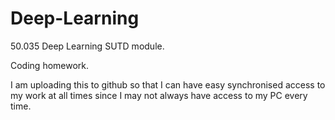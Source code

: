 # Deep-Learning


50.035 Deep Learning SUTD module. 

Coding homework.

I am uploading this to github so that I can have easy synchronised access to my work at all times since I may not always have access to my PC every time.